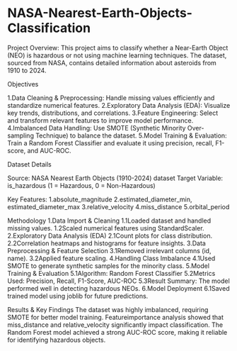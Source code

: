 # NASA-Nearest-Earth-Objects-Classification
Project Overview:
This project aims to classify whether a Near-Earth Object (NEO) is hazardous or not using machine learning techniques. The dataset, sourced from NASA, contains detailed information about asteroids from 1910 to 2024. 

Objectives

1.Data Cleaning & Preprocessing: Handle missing values efficiently and standardize numerical features.
2.Exploratory Data Analysis (EDA): Visualize key trends, distributions, and correlations.
3.Feature Engineering: Select and transform relevant features to improve model performance.
4.Imbalanced Data Handling: Use SMOTE (Synthetic Minority Over-sampling Technique) to balance the dataset.
5.Model Training & Evaluation: Train a Random Forest Classifier and evaluate it using precision, recall, F1-score, and AUC-ROC.

Dataset Details

Source: NASA Nearest Earth Objects (1910-2024) dataset
Target Variable: is_hazardous (1 = Hazardous, 0 = Non-Hazardous)

Key Features:
1.absolute_magnitude
2.estimated_diameter_min, estimated_diameter_max
3.relative_velocity
4.miss_distance
5.orbital_period

Methodology
1.Data Import & Cleaning
   1.1Loaded dataset and handled missing values.
   1.2Scaled numerical features using StandardScaler.
2.Exploratory Data Analysis (EDA)
   2.1Count plots for class distribution.
   2.2Correlation heatmaps and histograms for feature insights.
3.Data Preprocessing & Feature Selection
    3.1Removed irrelevant columns (id, name).
    3.2Applied feature scaling.
4.Handling Class Imbalance
  4.1Used SMOTE to generate synthetic samples for the minority class.
5.Model Training & Evaluation
   5.1Algorithm: Random Forest Classifier
   5.2Metrics Used: Precision, Recall, F1-Score, AUC-ROC
   5.3Result Summary: The model performed well in detecting hazardous NEOs.
6.Model Deployment
  6.1Saved trained model using joblib for future predictions.


Results & Key Findings
The dataset was highly imbalanced, requiring SMOTE for better model training.
Featureimportance analysis showed that miss_distance and relative_velocity significantly impact classification.
The Random Forest model achieved a strong AUC-ROC score, making it reliable for identifying hazardous objects.
